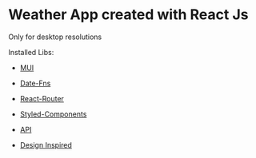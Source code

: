 # Weather App created with React Js 

Only for desktop resolutions

Installed Libs:

- [MUI](https://mui.com/)
- [Date-Fns](https://date-fns.org/)
- [React-Router](https://reactrouter.com/)
- [Styled-Components](https://styled-components.com/)

- [API](https://www.weatherapi.com/)

- [Design Inspired](https://dribbble.com/shots/10879558-App-concept-to-know-Weather?fbclid=IwAR2FX-gc9L2wr8qDH5bNsmd1EJhhAWX7ekJzky2EIcHLbhs3Xyoqq2TNR_s)

